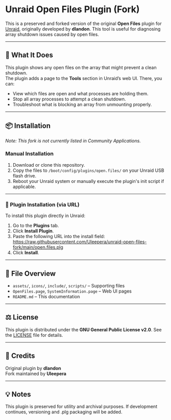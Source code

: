 # Unraid Open Files Plugin (Fork)

This is a preserved and forked version of the original **Open Files** plugin for [Unraid](https://unraid.net), originally developed by **dlandon**. This tool is useful for diagnosing array shutdown issues caused by open files.

---

## 🧩 What It Does

This plugin shows any open files on the array that might prevent a clean shutdown.  
The plugin adds a page to the **Tools** section in Unraid’s web UI. There, you can:

- View which files are open and what processes are holding them.
- Stop all array processes to attempt a clean shutdown.
- Troubleshoot what is blocking an array from unmounting properly.

---

## 📦 Installation

*Note: This fork is not currently listed in Community Applications.*

### Manual Installation

1. Download or clone this repository.
2. Copy the files to `/boot/config/plugins/open.files/` on your Unraid USB flash drive.
3. Reboot your Unraid system or manually execute the plugin's init script if applicable.

---

### 🧩 Plugin Installation (via URL)

To install this plugin directly in Unraid:

1. Go to the **Plugins** tab.
2. Click **Install Plugin**.
3. Paste the following URL into the install field:  
   https://raw.githubusercontent.com/Uleepera/unraid-open-files-fork/main/open.files.plg
4. Click **Install**.

---

## 📁 File Overview

- `assets/`, `icons/`, `include/`, `scripts/` – Supporting files
- `OpenFiles.page`, `SystemInformation.page` – Web UI pages
- `README.md` – This documentation

---

## ⚖️ License

This plugin is distributed under the **GNU General Public License v2.0**. See the [LICENSE](LICENSE) file for details.

---

## 🙏 Credits

Original plugin by **dlandon**  
Fork maintained by **Uleepera**

---

## 💡 Notes

This plugin is preserved for utility and archival purposes. If development continues, versioning and .plg packaging will be added.
